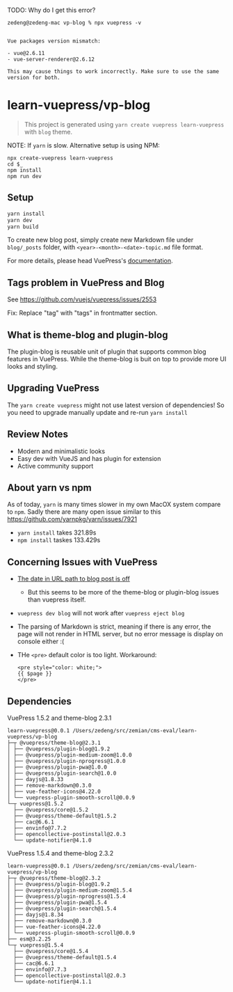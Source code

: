 TODO: Why do I get this error?

```
zedeng@zedeng-mac vp-blog % npx vuepress -v


Vue packages version mismatch:

- vue@2.6.11
- vue-server-renderer@2.6.12

This may cause things to work incorrectly. Make sure to use the same version for both.
```

# learn-vuepress/vp-blog

> This project is generated using `yarn create vuepress learn-vuepress` with `blog` theme.

NOTE: If `yarn` is slow. Alternative setup is using NPM:
```
npx create-vuepress learn-vuepress
cd $_
npm install
npm run dev
```

## Setup

```bash
yarn install
yarn dev
yarn build
```

To create new blog post, simply create new Markdown file under `blog/_posts` folder, with
`<year>-<month>-<date>-topic.md` file format.

For more details, please head VuePress's [documentation](https://vuepress.vuejs.org/guide).

## Tags problem in VuePress and Blog 

See https://github.com/vuejs/vuepress/issues/2553

Fix: Replace "tag" with "tags" in frontmatter section.

## What is theme-blog and plugin-blog

The plugin-blog is reusable unit of plugin that supports common blog features in VuePress. While
the theme-blog is buit on top to provide more UI looks and styling.

## Upgrading VuePress

The `yarn create vuepress` might not use latest version of dependencies!
So you need to upgrade manually update and re-run `yarn install`

## Review Notes

- Modern and minimalistic looks
- Easy dev with VueJS and has plugin for extension
- Active community support

## About yarn vs npm

As of today, `yarn` is many times slower in my own MacOX system compare to `npm`.
Sadly there are many open issue similar to this https://github.com/yarnpkg/yarn/issues/7921

* `yarn install` takes 321.89s
* `npm install` taskes 133.429s

## Concerning Issues with VuePress

* [The date in URL path to blog post is off](https://github.com/vuejs/vuepress/issues/2561)
	- But this seems to be more of the theme-blog or plugin-blog issues than vuepress itself.
* `vuepress dev blog` will not work after `vuepress eject blog`

* The parsing of Markdown is strict, meaning if there is any error, the page will not
render in HTML server, but no error message is display on console either :(

* THe `<pre>` default color is too light. Workaround:

	```
	<pre style="color: white;">
	{{ $page }}
	</pre>
	```

## Dependencies

VuePress 1.5.2 and theme-blog 2.3.1

```
learn-vuepress@0.0.1 /Users/zedeng/src/zemian/cms-eval/learn-vuepress/vp-blog
├─┬ @vuepress/theme-blog@2.3.1
│ ├── @vuepress/plugin-blog@1.9.2
│ ├── @vuepress/plugin-medium-zoom@1.0.0
│ ├── @vuepress/plugin-nprogress@1.0.0
│ ├── @vuepress/plugin-pwa@1.0.0
│ ├── @vuepress/plugin-search@1.0.0
│ ├── dayjs@1.8.33
│ ├── remove-markdown@0.3.0
│ ├── vue-feather-icons@4.22.0
│ └── vuepress-plugin-smooth-scroll@0.0.9
└─┬ vuepress@1.5.2
  ├── @vuepress/core@1.5.2
  ├── @vuepress/theme-default@1.5.2
  ├── cac@6.6.1
  ├── envinfo@7.7.2
  ├── opencollective-postinstall@2.0.3
  └── update-notifier@4.1.0
```

VuePress 1.5.4 and theme-blog 2.3.2

```
learn-vuepress@0.0.1 /Users/zedeng/src/zemian/cms-eval/learn-vuepress/vp-blog
├─┬ @vuepress/theme-blog@2.3.2
│ ├── @vuepress/plugin-blog@1.9.2
│ ├── @vuepress/plugin-medium-zoom@1.5.4
│ ├── @vuepress/plugin-nprogress@1.5.4
│ ├── @vuepress/plugin-pwa@1.5.4
│ ├── @vuepress/plugin-search@1.5.4
│ ├── dayjs@1.8.34
│ ├── remove-markdown@0.3.0
│ ├── vue-feather-icons@4.22.0
│ └── vuepress-plugin-smooth-scroll@0.0.9
├── esm@3.2.25
└─┬ vuepress@1.5.4
  ├── @vuepress/core@1.5.4
  ├── @vuepress/theme-default@1.5.4
  ├── cac@6.6.1
  ├── envinfo@7.7.3
  ├── opencollective-postinstall@2.0.3
  └── update-notifier@4.1.1
```
